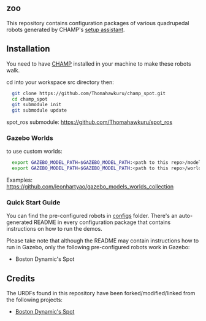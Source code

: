## zoo

This repository contains configuration packages of various quadrupedal robots generated by CHAMP's [setup assistant](https://github.com/chvmp/champ_setup_assistant).

## Installation

You need to have [CHAMP](https://github.com/chvmp/champ) installed in your machine to make these robots walk.

cd into your workspace src directory then:

```bash
  git clone https://github.com/Thomahawkuru/champ_spot.git
  cd champ_spot
  git submodule init
  git submodule update
```

spot_ros submodule: https://github.com/Thomahawkuru/spot_ros

### Gazebo Worlds
to use custom worlds:

```bash
  export GAZEBO_MODEL_PATH=$GAZEBO_MODEL_PATH:<path to this repo>/models
  export GAZEBO_MODEL_PATH=$GAZEBO_MODEL_PATH:<path to this repo>/worlds
```
Examples: https://github.com/leonhartyao/gazebo_models_worlds_collection

### Quick Start Guide

You can find the pre-configured robots in [configs](https://github.com/chvmp/robots/tree/master/configs) folder. There's an auto-generated README in every configuration package that contains instructions on how to run the demos.

Please take note that although the README may contain instructions how to run in Gazebo, only the following pre-configured robots work in Gazebo:

- Boston Dynamic's Spot

## Credits

The URDFs found in this repository have been forked/modified/linked from the following projects:

- [Boston Dynamic's Spot](https://github.com/clearpathrobotics/spot_ros)
